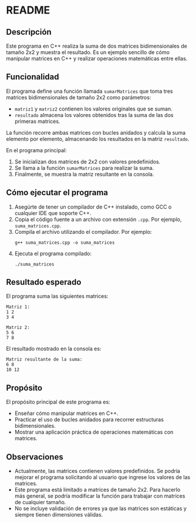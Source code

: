 # README

## Descripción
Este programa en C++ realiza la suma de dos matrices bidimensionales de tamaño 2x2 y muestra el resultado. Es un ejemplo sencillo de cómo manipular matrices en C++ y realizar operaciones matemáticas entre ellas.

## Funcionalidad
El programa define una función llamada `sumarMatrices` que toma tres matrices bidimensionales de tamaño 2x2 como parámetros:
- `matriz1` y `matriz2` contienen los valores originales que se suman.
- `resultado` almacena los valores obtenidos tras la suma de las dos primeras matrices.

La función recorre ambas matrices con bucles anidados y calcula la suma elemento por elemento, almacenando los resultados en la matriz `resultado`.

En el programa principal:
1. Se inicializan dos matrices de 2x2 con valores predefinidos.
2. Se llama a la función `sumarMatrices` para realizar la suma.
3. Finalmente, se muestra la matriz resultante en la consola.

## Cómo ejecutar el programa
1. Asegúrte de tener un compilador de C++ instalado, como GCC o cualquier IDE que soporte C++.
2. Copia el código fuente a un archivo con extensión `.cpp`. Por ejemplo, `suma_matrices.cpp`.
3. Compila el archivo utilizando el compilador. Por ejemplo:
   ```
   g++ suma_matrices.cpp -o suma_matrices
   ```
4. Ejecuta el programa compilado:
   ```
   ./suma_matrices
   ```

## Resultado esperado
El programa suma las siguientes matrices:
```
Matriz 1:
1 2
3 4

Matriz 2:
5 6
7 8
```

El resultado mostrado en la consola es:
```
Matriz resultante de la suma:
6 8
10 12
```

## Propósito
El propósito principal de este programa es:
- Enseñar cómo manipular matrices en C++.
- Practicar el uso de bucles anidados para recorrer estructuras bidimensionales.
- Mostrar una aplicación práctica de operaciones matemáticas con matrices.

## Observaciones
- Actualmente, las matrices contienen valores predefinidos. Se podría mejorar el programa solicitando al usuario que ingrese los valores de las matrices.
- Este programa está limitado a matrices de tamaño 2x2. Para hacerlo más general, se podría modificar la función para trabajar con matrices de cualquier tamaño.
- No se incluye validación de errores ya que las matrices son estáticas y siempre tienen dimensiones válidas.